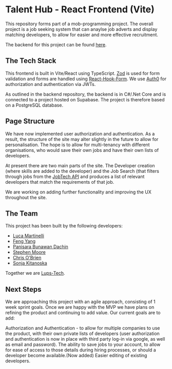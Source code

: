 # Talent Hub - React Frontend (Vite)

This repository forms part of a mob-programming project. The overall project is a job seeking system that can anaylse job adverts and display matching developers, to allow for easier and more effective recruitment.

The backend for this project can be found [here](https://github.com/lups-tech/talenthubBE).

## The Tech Stack
This frontend is built in Vite/React using TypeScript. [Zod](https://zod.dev/) is used for form validation and forms are handled using [React-Hook-Form](https://www.react-hook-form.com/). We use [Auth0](https://auth0.com/) for authorization and authentication via JWTs.

As outlined in the backend repository, the backend is in C#/.Net Core and is connected to a project hosted on Supabase. The project is therefore based on a PostgreSQL database.

## Page Structure
We have now implemented user authorization and authentication. As a result, the structure of the site may alter slightly in the future to allow for personalisation. The hope is to allow for multi-tenancy with different organisations, who would save their own jobs and have their own lists of developers.

At present there are two main parts of the site. The Developer creation (where skills are added to the developer) and the Job Search (that filters through jobs from the [JobTech API](https://jobtechdev.se/sv) and produces a list of relevant developers that match the requirements of that job. 

We are working on adding further functionality and improving the UX throughout the site.

## The Team
This project has been built by the following developers:
- [Luca Martinelli](https://github.com/Luega)
- [Feng Yang](https://github.com/Finns841594)
- [Panisara Bunawan Dachin](https://github.com/panisara-bd)
- [Stephen Moore](https://github.com/SMooreSwe)
- [Chris O'Brien](https://www.linkedin.com/in/chris-o-brien-314791212/)
- [Sonja Kitanoska](https://www.linkedin.com/in/sonja-kitanoska-986ba8a8/)

Together we are [Lups-Tech](https://github.com/lups-tech).

## Next Steps
We are approaching this project with an agile approach, consisting of 1 week sprint goals. Once we are happy with the MVP we have plans on refining the product and continuing to add value. Our current goals are to add:

Authorization and Authentication - to allow for multiple companies to use the product, with their own private lists of developers (user authorization and authentication is now in place with third party log-in via google, as well as email and password).
The ability to save jobs to your account, to allow for ease of access to those details during hiring processes, or should a developer become available.(Now added)
Easier editing of existing developers.
